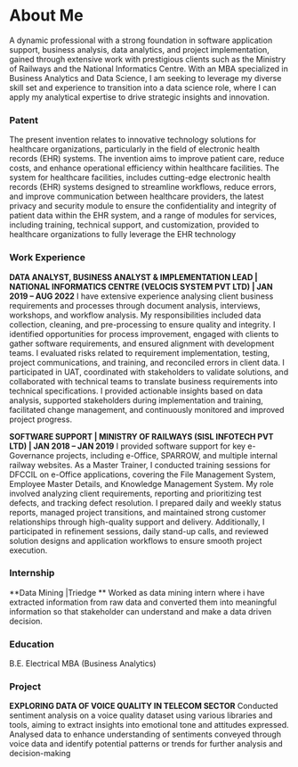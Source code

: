 # About Me
A dynamic professional with a strong foundation in software application support, business  analysis, data analytics, and project implementation, gained through extensive work with prestigious clients such as the Ministry of Railways and the National Informatics Centre. With an MBA specialized in Business Analytics and Data Science, I am seeking to leverage my diverse skill set and experience to transition into a data science role, where I can apply my analytical expertise to drive strategic insights and innovation.

### Patent
The present invention relates to innovative technology solutions for healthcare organizations, particularly in the field of electronic health records (EHR) systems. The invention aims to improve patient care, reduce costs, and enhance operational efficiency within healthcare facilities. The system for healthcare facilities, includes cutting-edge electronic health records (EHR) systems designed to streamline workflows, reduce errors, and improve communication between healthcare providers, the latest privacy and security module to ensure the confidentiality and integrity of patient data within the EHR system, and a range of modules for services, including training, technical support, and customization, provided to healthcare organizations to fully leverage the EHR technology

### Work Experience

**DATA ANALYST, BUSINESS ANALYST & IMPLEMENTATION LEAD | NATIONAL INFORMATICS 
CENTRE (VELOCIS SYSTEM PVT LTD) | JAN 2019 – AUG 2022**
I have extensive experience analysing client business requirements and processes through document analysis, interviews, workshops, and workflow analysis. My responsibilities included data collection, cleaning, and pre-processing to ensure quality and integrity. I identified opportunities for process improvement, engaged with clients to gather software requirements, and ensured alignment with development teams. I evaluated risks related to requirement implementation, testing, project communications, and training, and reconciled errors in client data. I participated in UAT, coordinated with stakeholders to validate solutions, and collaborated with technical teams to translate business requirements into technical specifications. I provided actionable insights based on data analysis, supported stakeholders during implementation and training, facilitated change management, and continuously monitored and improved project progress. 

**SOFTWARE SUPPORT | MINISTRY OF RAILWAYS (SISL INFOTECH PVT LTD) | JAN 2018 – JAN 2019**
 I provided software support for key e-Governance projects, including e-Office, SPARROW, and multiple internal railway websites. As a Master Trainer, I conducted training sessions for DFCCIL on e-Office applications, covering the File Management System, Employee Master Details, and Knowledge Management System. My role involved analyzing client requirements, reporting and prioritizing test defects, and tracking defect resolution. I prepared daily and weekly status reports, managed project transitions, and maintained strong customer relationships through high-quality support and delivery. Additionally, I participated in refinement sessions, daily stand-up calls, and reviewed solution designs and application workflows to ensure smooth project execution.

 ### Internship 
**Data Mining |Triedge **
Worked as data mining intern where i have extracted information from raw data and converted them into meaningful information so that stakeholder can understand and make a data driven decision.

### Education
B.E. Electrical
MBA (Business Analytics)

### Project
**EXPLORING DATA OF VOICE QUALITY IN TELECOM SECTOR**
Conducted sentiment analysis on a voice quality dataset using various libraries and tools, aiming to extract 
insights into emotional tone and attitudes expressed. Analysed data to enhance understanding of sentiments 
conveyed through voice data and identify potential patterns or trends for further analysis and decision-making

